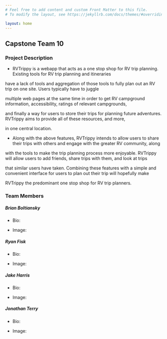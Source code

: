 ```yaml
---
# Feel free to add content and custom Front Matter to this file.
# To modify the layout, see https://jekyllrb.com/docs/themes/#overriding-theme-defaults

layout: home
---
```


## Capstone Team 10
### Project Description

* RVTrippy is a webapp that acts as a one stop shop for RV trip planning. Existing tools for RV trip planning and itineraries

have a lack of tools and aggregation of those tools to fully plan out an RV trip on one site. Users typically have to juggle

multiple web pages at the same time in order to get RV campground information, accessibility, ratings of relevant campgrounds,

and finally a way for users to store their trips for planning future adventures. RVTrippy aims to provide all of these resources, and more,

in one central location.


* Along with the above features, RVTrippy intends to allow users to share their trips with others and engage with the greater RV community, along 

with the tools to make the trip planning process more enjoyable. RVTrippy will allow users to add friends, share trips with them, and look at trips

that similar users have taken. Combining these features with a simple and convenient interface for users to plan out their trip will hopefully make 

RVTrippy the predominant one stop shop for RV trip planners.


### Team Members

##### Brian Boltiansky

* Bio: 

* Image:

##### Ryan Fisk

* Bio:

* Image: 

##### Jake Harris

* Bio:

* Image: 

##### Jonathan Terry

* Bio:

* Image: 